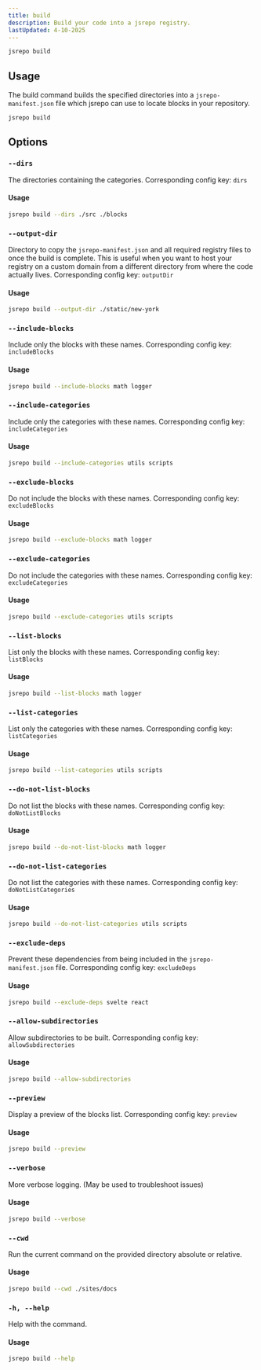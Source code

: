 ```yaml
---
title: build
description: Build your code into a jsrepo registry.
lastUpdated: 4-10-2025
---
```


```sh
jsrepo build
```

## Usage

The build command builds the specified directories into a `jsrepo-manifest.json` file which jsrepo can use to locate blocks in your repository.

```sh
jsrepo build
```

## Options

### `--dirs`

The directories containing the categories. Corresponding config key: `dirs`

#### Usage

```sh
jsrepo build --dirs ./src ./blocks
```

### `--output-dir`

Directory to copy the `jsrepo-manifest.json` and all required registry files to once the build is complete. This is useful when you want to host your registry on a custom domain from a different directory from where the code actually lives. Corresponding config key: `outputDir`

#### Usage

```sh
jsrepo build --output-dir ./static/new-york
```

### `--include-blocks`

Include only the blocks with these names. Corresponding config key: `includeBlocks`

#### Usage

```sh
jsrepo build --include-blocks math logger
```

### `--include-categories`

Include only the categories with these names. Corresponding config key: `includeCategories`

#### Usage

```sh
jsrepo build --include-categories utils scripts
```

### `--exclude-blocks`

Do not include the blocks with these names. Corresponding config key: `excludeBlocks`

#### Usage

```sh
jsrepo build --exclude-blocks math logger
```

### `--exclude-categories`

Do not include the categories with these names. Corresponding config key: `excludeCategories`

#### Usage

```sh
jsrepo build --exclude-categories utils scripts
```

### `--list-blocks`

List only the blocks with these names. Corresponding config key: `listBlocks`

#### Usage

```sh
jsrepo build --list-blocks math logger
```

### `--list-categories`

List only the categories with these names. Corresponding config key: `listCategories`

#### Usage

```sh
jsrepo build --list-categories utils scripts
```

### `--do-not-list-blocks`

Do not list the blocks with these names. Corresponding config key: `doNotListBlocks`

#### Usage

```sh
jsrepo build --do-not-list-blocks math logger
```

### `--do-not-list-categories`

Do not list the categories with these names. Corresponding config key: `doNotListCategories`

#### Usage

```sh
jsrepo build --do-not-list-categories utils scripts
```

### `--exclude-deps`

Prevent these dependencies from being included in the `jsrepo-manifest.json` file. Corresponding config key: `excludeDeps`

#### Usage

```sh
jsrepo build --exclude-deps svelte react
```

### `--allow-subdirectories`

Allow subdirectories to be built. Corresponding config key: `allowSubdirectories`

#### Usage

```sh
jsrepo build --allow-subdirectories
```

### `--preview`

Display a preview of the blocks list. Corresponding config key: `preview`

#### Usage

```sh
jsrepo build --preview
```

### `--verbose`

More verbose logging. (May be used to troubleshoot issues)

#### Usage

```sh
jsrepo build --verbose
```

### `--cwd`

Run the current command on the provided directory absolute or relative.

#### Usage

```sh
jsrepo build --cwd ./sites/docs
```

### `-h, --help`

Help with the command.

#### Usage

```sh
jsrepo build --help
```
